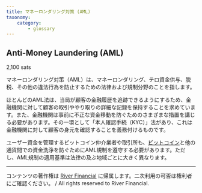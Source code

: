 ```yaml
---
title: マネーロンダリング対策 (AML)
taxonomy:
    category:
        - glossary
---
```


## Anti-Money Laundering (AML)
2,100 sats

マネーロンダリング対策（AML）は、マネーロンダリング、テロ資金供与、脱税、その他の違法行為を防止するための法律および規制分野のことを指します。

ほとんどのAML法は、当局が顧客の金融履歴を追跡できるようにするため、金融機関に対して顧客の取引ややり取りの詳細な記録を保持することを求めています。また、金融機関は事前に不正な資金移動を防ぐためのさまざまな措置を講じる必要があります。その一環として「本人確認手続（KYC）」法があり、これは金融機関に対して顧客の身元を確認することを義務付けるものです。

ユーザー資金を管理するビットコイン仲介業者や取引所も、[ビットコイン](http://lostinbitcoin.jp.testrs.jp/staging/glossary/bitcoin-2/)と他の通貨間での資金洗浄を防ぐためにAML規制を遵守する必要があります。ただし、AML規制の適用基準は法律の及ぶ地域ごとに大きく異なります。

---
コンテンツの著作権は [River Financial](https://river.com/) に帰属します。二次利用の可否は権利者にご確認ください。 / All rights reserved to River Financial.
